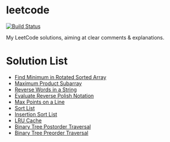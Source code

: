 leetcode
========

[![Build Status](https://travis-ci.org/Javran/leetcode.svg?branch=master)](https://travis-ci.org/Javran/leetcode)

My LeetCode solutions, aiming at clear comments &amp; explanations.

# Solution List

* [Find Minimum in Rotated Sorted Array](./src/MinimumInRotated.cpp)
* [Maximum Product Subarray](./src/MaximumProductSubarray.cpp)
* [Reverse Words in a String](./src/ReverseWords.cpp)
* [Evaluate Reverse Polish Notation](./src/EvaluateRPN.cpp)
* [Max Points on a Line](./src/MaxPointsOnALine.cpp)
* [Sort List](./src/SortList.cpp)
* [Insertion Sort List](./src/InsertionSortList.cpp)
* [LRU Cache](./src/LRUCache.cpp)
* [Binary Tree Postorder Traversal](./src/BinTreePostorder.cpp)
* [Binary Tree Preorder Traversal](./src/BinTreePreorder.cpp)
